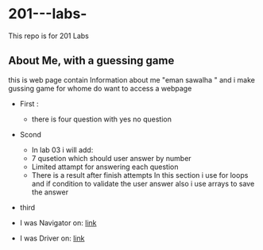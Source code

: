 # 201---labs-
This repo is for 201 Labs

##  About Me, with a guessing game ##

this is web page contain Information about me "eman sawalha " and i make gussing game for whome do want to access a webpage 
- First : 
    - there is four question with yes no question 

- Scond 
    - In lab 03 i will add:
    - 7 qusetion which should user answer by number 
    - Limited attampt for answering each question
    - There is a result after finish attempts 
In this section i use for loops and if condition to validate the user answer also i use arrays to save the answer 

- third
- I was Navigator on: [link](https://github.com/emansawalha/AboutMe)
- I was Driver on: [link](https://github.com/ayaazzam24/201---labs-)






